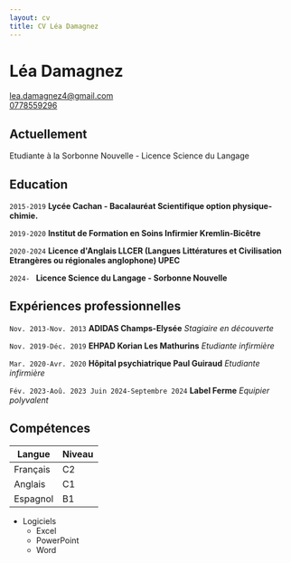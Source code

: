 ```yaml
---
layout: cv
title: CV Léa Damagnez
---
```

# Léa Damagnez
[mardown]: 
Etudiante.

<div id="webaddress">
<a href="lea.damagnez4@gmail.com">lea.damagnez4@gmail.com</a>
</div>
<a href="0778559296">0778559296</a>


## Actuellement

Etudiante à la Sorbonne Nouvelle - Licence Science du Langage




## Education

`2015-2019`
__Lycée Cachan - Bacalauréat Scientifique option physique-chimie.__

`2019-2020`
__Institut de Formation en Soins Infirmier Kremlin-Bicêtre__

`2020-2024`
__Licence d'Anglais LLCER (Langues Littératures et Civilisation Etrangères ou régionales anglophone) UPEC__

`2024- `
__Licence Science du Langage - Sorbonne Nouvelle__

## Expériences professionnelles

`Nov. 2013-Nov. 2013`
__ADIDAS Champs-Elysée__
_Stagiaire en découverte_

`Nov. 2019-Déc. 2019`
__EHPAD Korian Les Mathurins__
_Etudiante infirmière_

`Mar. 2020-Avr. 2020`
__Hôpital psychiatrique Paul Guiraud__
_Etudiante infirmière_

`Fév. 2023-Aoû. 2023
Juin 2024-Septembre 2024`
__Label Ferme__
_Equipier polyvalent_

## Compétences

| Langue   | Niveau |
| -------- | ------ |
| Français |   C2   |
| Anglais  |   C1   |
| Espagnol |   B1   |


* Logiciels
  * Excel
  * PowerPoint
  * Word
 











<!-- ### Footer

Last updated: May 2013 -->


